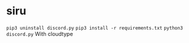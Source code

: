 # siru
`pip3 uninstall discord.py`
`pip3 install -r requirements.txt`
`python3 discord.py`
With cloudtype
